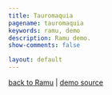 ```yaml
---
title: Tauromaquia
pagename: tauromaquia
keywords: ramu, demo
description: Ramu demo.
show-comments: false

layout: default
---
```

[back to Ramu](../) | [demo source](https://github.com/HermesPasser/Ramu/tree/master/demos/tauromaquia)   
<style> canvas { background-color: white; } </style>
<script type="text/javascript" src="../ramu-0.6.js"></script>
<script type="text/javascript" src="game.js"></script>
<script> addCanvasOnMain(); </script>